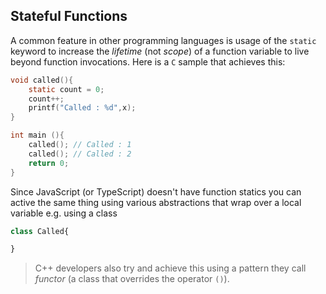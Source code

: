 ## Stateful Functions
A common feature in other programming languages is usage of the `static` keyword to increase the *lifetime* (not *scope*) of a function variable to live beyond function invocations. Here is a `C` sample that achieves this:

```c
void called(){
    static count = 0;
    count++;
    printf("Called : %d",x);
}

int main (){
    called(); // Called : 1
    called(); // Called : 2
    return 0;
}
```

Since JavaScript (or TypeScript) doesn't have function statics you can active the same thing using various abstractions that wrap over a local variable e.g. using a class

```ts
class Called{

}

```

> C++ developers also try and achieve this using a pattern they call *functor* (a class that overrides the operator `()`).
